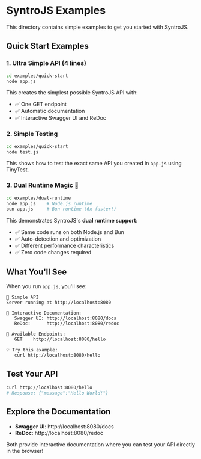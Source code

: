 # SyntroJS Examples

This directory contains simple examples to get you started with SyntroJS.

## Quick Start Examples

### 1. Ultra Simple API (4 lines)

```bash
cd examples/quick-start
node app.js
```

This creates the simplest possible SyntroJS API with:
- ✅ One GET endpoint
- ✅ Automatic documentation
- ✅ Interactive Swagger UI and ReDoc

### 2. Simple Testing

```bash
cd examples/quick-start
node test.js
```

This shows how to test the exact same API you created in `app.js` using TinyTest.

### 3. Dual Runtime Magic 🚀

```bash
cd examples/dual-runtime
node app.js    # Node.js runtime
bun app.js     # Bun runtime (6x faster!)
```

This demonstrates SyntroJS's **dual runtime support**:
- ✅ Same code runs on both Node.js and Bun
- ✅ Auto-detection and optimization
- ✅ Different performance characteristics
- ✅ Zero code changes required

## What You'll See

When you run `app.js`, you'll see:

```
🚀 Simple API
Server running at http://localhost:8080

📖 Interactive Documentation:
   Swagger UI: http://localhost:8080/docs
   ReDoc:      http://localhost:8080/redoc

🔗 Available Endpoints:
   GET    http://localhost:8080/hello

💡 Try this example:
   curl http://localhost:8080/hello
```

## Test Your API

```bash
curl http://localhost:8080/hello
# Response: {"message":"Hello World!"}
```

## Explore the Documentation

- **Swagger UI**: http://localhost:8080/docs
- **ReDoc**: http://localhost:8080/redoc

Both provide interactive documentation where you can test your API directly in the browser!
